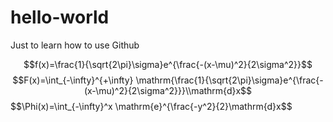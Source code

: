 # hello-world
Just to learn how to use Github

$$f(x)=\frac{1}{\sqrt{2\pi}\sigma}e^{\frac{-(x-\mu)^2}{2\sigma^2}}$$
$$F(x)=\int_{-\infty}^{+\infty} \mathrm{\frac{1}{\sqrt{2\pi}\sigma}e^{\frac{-(x-\mu)^2}{2\sigma^2}}}\\mathrm{d}x$$
$$\Phi(x)=\int_{-\infty}^x \mathrm{e}^{\frac{-y^2}{2}\\mathrm{d}x$$
